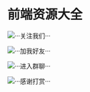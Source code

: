 # 前端资源大全

![···关注我们···](https://github.com/chenxu2656/chenxu2656.github.io/blob/master/qdzy/images/ercode.jpg?raw=true)

![···加我好友···](https://github.com/chenxu2656/chenxu2656.github.io/blob/master/qdzy/images/q.jpg?raw=true)

![<a target="_blank" href="https://shang.qq.com/wpa/qunwpa?idkey=3698ecf54c4283d22dddecab14d3edab2041b56f5699b889c0f9f4bbfa73d516">···进入群聊···</a>](https://github.com/chenxu2656/chenxu2656.github.io/blob/master/qdzy/images/qqcode.jpg?raw=true)

![···感谢打赏···](https://github.com/chenxu2656/chenxu2656.github.io/blob/master/qdzy/images/reward.png?raw=true)